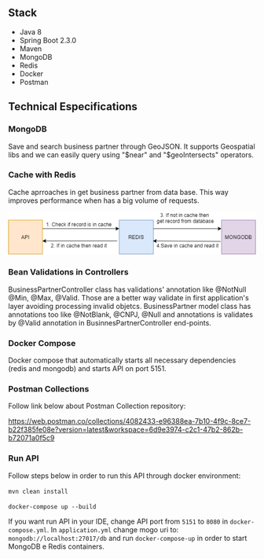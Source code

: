 ## Stack
- Java 8
- Spring Boot 2.3.0
- Maven
- MongoDB
- Redis
- Docker
- Postman 

## Technical Especifications

### MongoDB
Save and search business partner through GeoJSON. It supports Geospatial libs and we can easily query using "$near" and "$geoIntersects" operators.

### Cache with Redis
Cache aprroaches in get business partner from data base. This way improves performance when has a big volume of requests. 
 
 ![Screenshot](https://github.com/ronaldoleitte1975/zd-backendchallenge/blob/master/Cache%20Diagram.png)

### Bean Validations in Controllers
BusinessPartnerController class has validations' annotation like @NotNull @Min, @Max, @Valid. Those are a better way validate in first application's layer avoiding processing invalid objetcs. BusinessPartner model class has annotations too like @NotBlank, @CNPJ, @Null and annotations is validates by @Valid annotation in BusinnesPartnerController end-points.

### Docker Compose
Docker compose that automatically starts all necessary dependencies (redis and mongodb) and starts API on port 5151. 

### Postman Collections
Follow link below about Postman Collection repository:

https://web.postman.co/collections/4082433-e96388ea-7b10-4f9c-8ce7-b22f385fe08e?version=latest&workspace=6d9e3974-c2c1-47b2-862b-b72071a0f5c9

### Run API
Follow steps below in order to run this API through docker environment:

`mvn clean install`

`docker-compose up --build`


If you want run API in your IDE, change API port from `5151` to `8080` in `docker-compose.yml`. In `application.yml`  change mogo uri to: `mongodb://localhost:27017/db` and run `docker-compose-up` in order to start MongoDB e Redis containers.

 

